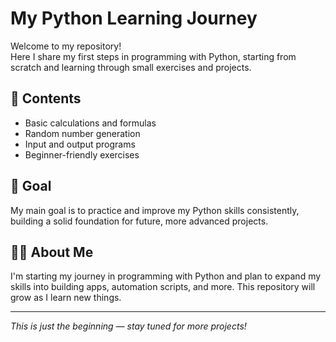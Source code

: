 # My Python Learning Journey

Welcome to my repository!  
Here I share my first steps in programming with Python, starting from scratch and learning through small exercises and projects.

## 📂 Contents
- Basic calculations and formulas
- Random number generation
- Input and output programs
- Beginner-friendly exercises

## 🎯 Goal
My main goal is to practice and improve my Python skills consistently, building a solid foundation for future, more advanced projects.

## 👨‍💻 About Me
I'm starting my journey in programming with Python and plan to expand my skills into building apps, automation scripts, and more. This repository will grow as I learn new things.

---

*This is just the beginning — stay tuned for more projects!*
